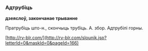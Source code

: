 ### Адтрубіць
**дзеяслоў, закончанае трыванне**

Пратрубіць што-н., скончыць трубіць. А. збор. Адтрубілі горны.

<a rel="author">[http://rv-blr.com/](http://rv-blr.com/slounik.jsp?letterId=0&maskId=0&pageId=166)</a>

